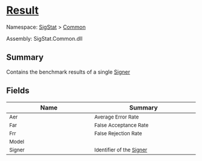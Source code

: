 # [Result](./Result.md)

Namespace: [SigStat]() > [Common](./README.md)

Assembly: SigStat.Common.dll

## Summary
Contains the benchmark results of a single [Signer](./SigStat/Common/Signer.md)

## Fields

| Name<div><a href="#"><img width=400></a></div> | Summary<div><a href="#"><img width=475></a></div> | 
| --- | --- | 
| <sub>Aer</sub> | <sub>Average Error Rate</sub> | 
| <sub>Far</sub> | <sub>False Acceptance Rate</sub> | 
| <sub>Frr</sub> | <sub>False Rejection Rate</sub> | 
| <sub>Model</sub> | <sub></sub> | 
| <sub>Signer</sub> | <sub>Identifier of the [Signer](././SigStat/Common/Result.md)</sub> | 


